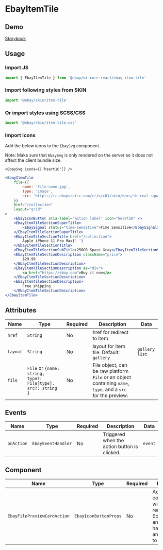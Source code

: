 # EbayItemTile

## Demo

[Storybook](https://opensource.ebay.com/ebayui-core-react/main/?path=/docs/layout-ebay-item-tile--docs)

## Usage

### Import JS

```jsx harmony
import { EbayItemTile } from '@ebay/ui-core-react/ebay-item-tile'
```

### Import following styles from SKIN

```jsx harmony
import '@ebay/skin/item-tile'
```

### Or import styles using SCSS/CSS

```jsx harmony
import '@ebay/skin/item-tile.css'
```

### Import icons

Add the below icons to the `EbaySvg` component.

Note: Make sure that `EbaySvg` is only rendered on the server so it does not affect the client bundle size.

```tsx
<EbaySvg icons={['heart16']} />
```

```jsx harmony
<EbayItemTile
    file={{
        name: 'file-name.jpg',
        type: 'image',
        src: 'https://ir.ebaystatic.com/cr/v/c01/skin/docs/tb-real-square-pic.jpg'
    }}
    href="/collection"
    layout="grid"
>
    <EbayIconButton aria-label="action label" icon="heart16" />
    <EbayItemTileSectionSuperTitle>
        <EbaySignal status="time-sensitive">Time Sensitive</EbaySignal>
    </EbayItemTileSectionSuperTitle>
    <EbayItemTileSectionTitle href="/collection">
        Apple iPhone 11 Pro Max{' '}
    </EbayItemTileSectionTitle>
    <EbayItemTileSectionSubTitle>256GB Space Gray</EbayItemTileSectionSubTitle>
    <EbayItemTileSectionDescription className="price">
        $29.99
    </EbayItemTileSectionDescription>
    <EbayItemTileSectionDescription as="div">
        <a href="https://ebay.com">Buy it now</a>
    </EbayItemTileSectionDescription>
    <EbayItemTileSectionDescription>
        Free shipping
    </EbayItemTileSectionDescription>
</EbayItemTile>
```

## Attributes

| Name     | Type                                                         | Required | Description                                                                                                  | Data             |
| -------- | ------------------------------------------------------------ | -------- | ------------------------------------------------------------------------------------------------------------ | ---------------- |
| `href`   | `String`                                                     | No       | href for redirect to item.                                                                                   |
| `layout` | `String`                                                     | No       | layout for item tile. Default: `gallery`                                                                     | `gallery` `list` |
| `file`   | `File` or `{name: string, type?: File[type], src?: string }` | No       | File object, can be raw platform `File` or an object containing `name`, `type`, and a `src` for the preview. |                  |

## Events

| Name       | Type               | Required | Description                                  | Data    |
| ---------- | ------------------ | -------- | -------------------------------------------- | ------- |
| `onAction` | `EbayEventHandler` | No       | Triggered when the action button is clicked. | `event` |

## Component

| Name                        | Type                  | Required | Description                                                                                                            | Data |
| --------------------------- | --------------------- | -------- | ---------------------------------------------------------------------------------------------------------------------- | ---- |
| `EbayFilePreviewCardAction` | `EbayIconButtonProps` | No       | Action component that will be used to render EbayIconButton and needs to have an `icon` and `aria-label` to be render. |
